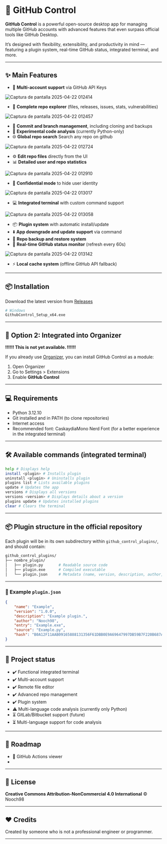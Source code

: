 # 🚀 GitHub Control

**GitHub Control** is a powerful open-source desktop app for managing multiple GitHub accounts with advanced features that even surpass official tools like GitHub Desktop.

It’s designed with flexibility, extensibility, and productivity in mind — featuring a plugin system, real-time GitHub status, integrated terminal, and more.

---

## ✨ Main Features

- 🔑 **Multi-account support** via GitHub API Keys

![Captura de pantalla 2025-04-22 012414](https://github.com/user-attachments/assets/00d31255-f53d-4413-9613-1d4cbd4aeb5e)

- 📁 **Complete repo explorer** (files, releases, issues, stats, vulnerabilities)

![Captura de pantalla 2025-04-22 012457](https://github.com/user-attachments/assets/e2adc275-8623-48d5-aa9f-6b6e43c2db46)

- 🔄 **Commit and branch management**, including cloning and backups
- 🧪 **Experimental code analysis** (currently Python-only)
- 🌐 **Global repo search** Search any repo on github

![Captura de pantalla 2025-04-22 012724](https://github.com/user-attachments/assets/4c18f7e4-2b6d-4a9d-b8a2-6f92b4a5d938)

- ⚙️ **Edit repo files** directly from the UI
- 📊 **Detailed user and repo statistics**

![Captura de pantalla 2025-04-22 012910](https://github.com/user-attachments/assets/62167931-e898-476f-bf04-95a3d3be0042)

- 🔐 **Confidential mode** to hide user identity

![Captura de pantalla 2025-04-22 013017](https://github.com/user-attachments/assets/0e354bd6-9543-45d7-b6ea-3ab19e716b8f)

- 💻 **Integrated terminal** with custom command support

![Captura de pantalla 2025-04-22 013058](https://github.com/user-attachments/assets/ee68fa70-4690-4433-b9f6-562745a8d09a)

- 📦 **Plugin system** with automatic install/update
- ⬇️ **App downgrade and update support** via command
- 💾 **Repo backup and restore system**
- 🚦 **Real-time GitHub status monitor** (refresh every 60s)

![Captura de pantalla 2025-04-22 013142](https://github.com/user-attachments/assets/3af679b8-09f6-4983-a8fd-ec7423f5dec3)

- ⚡ **Local cache system** (offline GitHub API fallback)

---

## 📦 Installation

Download the latest version from [Releases](https://github.com/Nooch98/Github_Control/releases)


```bash
# Windows
GithubControl_Setup_x64.exe
```

---

## 🔹 Option 2: Integrated into Organizer

**‼️‼️‼️ This is not yet available. ‼️‼️‼️**

If you already use [Organizer](https://github.com/Nooch98/Organizer), you can install GitHub Control as a module:
1. Open Organizer
2. Go to Settings > Extensions
3. Enable **GitHub Control**

---

## 💻 Requirements

* Python 3.12.10
* Git installed and in PATH (to clone repositories)
* Internet access
* Recommended font: CaskaydiaMono Nerd Font (for a better experience in the integrated terminal)

---

## 🛠️ Available commands (integrated terminal)

```bash
help # Displays help
install <plugin> # Installs plugin
uninstall <plugin> # Uninstalls plugin
plugins list # Lists available plugins
update # Updates the app
versions # Displays all versions
versions <version> # Displays details about a version
plugins update # Updates installed plugins
clear # Clears the terminal
```

---

## 📦 Plugin structure in the official repository

Each plugin will be in its own subdirectory within `github_control_plugins/`, and should contain:

```bash
github_control_plugins/
├── nombre_plugin/
│   ├── plugin.py       # Readable source code
│   ├── plugin.exe      # Compiled executable
│   └── plugin.json     # Metadata (name, version, description, author, SHA256 hash of the executable, etc.)
```
---

### 📃 Example `plugin.json`

```json
{
    "name": "Example",
    "version": "1.0.0",
    "description": "Example plugin.",
    "author": "Nooch98",
    "entry": "Example.exe",
    "source": "Example.py",
    "hash": "B0A12F11AAB09165888131356F61DBB0E9A69647997DB59B7F220B687AF5DD99"
}
```

---

## 🚧 Project status

- ✔️ Functional integrated terminal
- ✔️ Multi-account support
- ✔️ Remote file editor
- ✔️ Advanced repo management
- ✔️ Plugin system
- ⚠️ Multi-language code analysis (currently only Python)
- ⏳ GitLab/Bitbucket support (future)
- ⏳ Multi-language support for code analysis

---

## 🔮 Roadmap

- 📎 GitHub Actions viewer
- 


---

## 🧠 License

**Creative Commons Attribution-NonCommercial 4.0 International** © Nooch98

---

## ❤️ Credits

Created by someone who is not a professional engineer or programmer.

---
